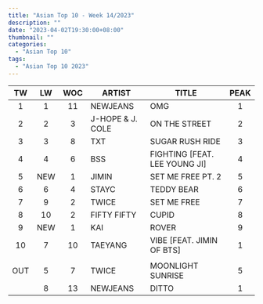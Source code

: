 ```yaml
---
title: "Asian Top 10 - Week 14/2023"
description: ""
date: "2023-04-02T19:30:00+08:00"
thumbnail: ""
categories:
  - "Asian Top 10"
tags:
  - "Asian Top 10 2023"
---
```

<!--more-->
|TW|LW|WOC|ARTIST|TITLE|PEAK|
|:----:|:----:|:----:|----|----|:----:|
|1|1|11|NEWJEANS|OMG|1|
|2|2|3|J-HOPE & J. COLE|ON THE STREET|2|
|3|3|8|TXT|SUGAR RUSH RIDE|3|
|4|4|6|BSS|FIGHTING [FEAT. LEE YOUNG JI]|4|
|5|NEW|1|JIMIN|SET ME FREE PT. 2|5|
|6|6|4|STAYC|TEDDY BEAR|6|
|7|9|2|TWICE|SET ME FREE|7|
|8|10|2|FIFTY FIFTY|CUPID|8|
|9|NEW|1|KAI|ROVER|9|
|10|7|10|TAEYANG|VIBE [FEAT. JIMIN OF BTS]|1|
| | | | | | |
|OUT|5|7|TWICE|MOONLIGHT SUNRISE|5|
| |8|13|NEWJEANS|DITTO|1|